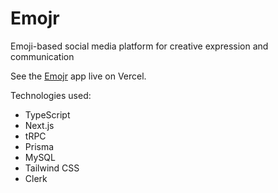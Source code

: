 # Emojr

Emoji-based social media platform for creative expression and communication

See the [Emojr](https://emojr.vercel.app) app live on Vercel.

Technologies used:

- TypeScript
- Next.js
- tRPC
- Prisma
- MySQL
- Tailwind CSS
- Clerk
